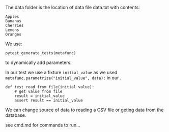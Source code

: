 The data folder is the location of data file data.txt with contents:

```
Apples
Bananas
Cherries
Lemons
Oranges
```

We use:

```
pytest_generate_tests(metafunc)
```
to dynamically add parameters.

In our test we use a fixture `initial_value` as we used `metafunc.parametrize("initial_value", data):` in our .

```
def test_read_from_file(initial_value):
    # get value from file
    result = initial_value
    assert result == initial_value

```
We can change source of data to reading a CSV file or geting data from the database.

see cmd.md for commands to run...